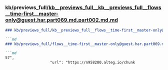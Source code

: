 ### kb/previews_full/kb__previews_full__kb__previews_full__flows__time-first__master-only@guest.har.part069.md.part002.md.md

```md
### kb/previews_full/kb__previews_full__flows__time-first__master-only@guest.har.part069.md.part002.md

```md
### kb/previews_full/flows__time-first__master-only@guest.har.part069.md (part 002)

```md
57",
                    "url": "https://n958200.alteg.io/chunk
```

```

```

```

